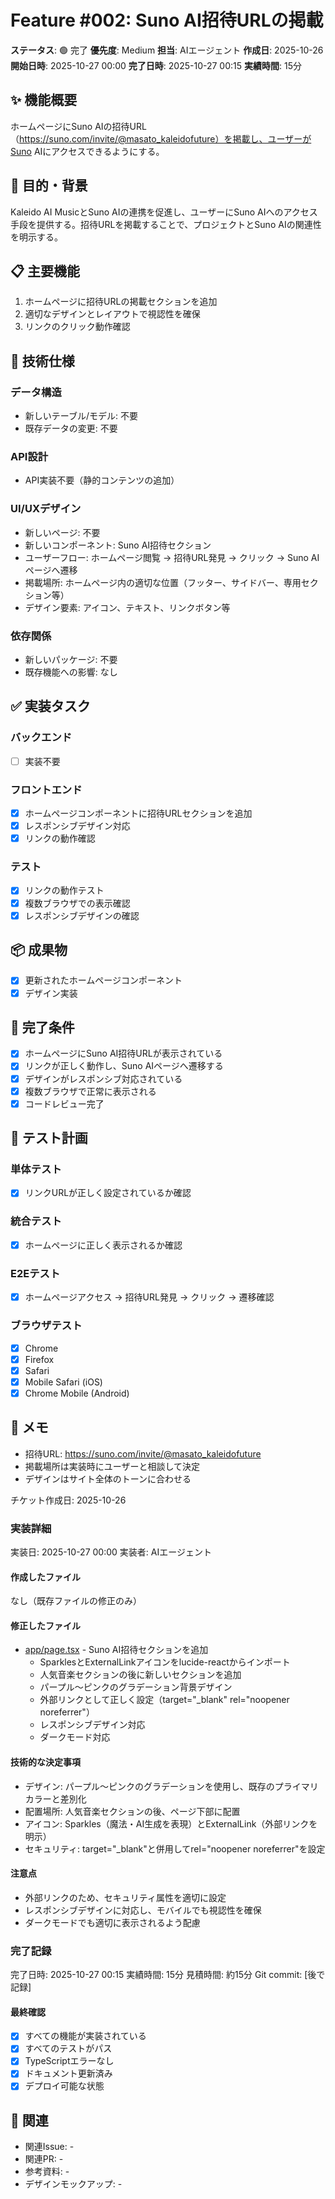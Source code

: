# Feature #002: Suno AI招待URLの掲載

**ステータス**: 🟢 完了
**優先度**: Medium
**担当**: AIエージェント
**作成日**: 2025-10-26
**開始日時**: 2025-10-27 00:00
**完了日時**: 2025-10-27 00:15
**実績時間**: 15分

## ✨ 機能概要

ホームページにSuno AIの招待URL（https://suno.com/invite/@masato_kaleidofuture）を掲載し、ユーザーがSuno AIにアクセスできるようにする。

## 🎯 目的・背景

Kaleido AI MusicとSuno AIの連携を促進し、ユーザーにSuno AIへのアクセス手段を提供する。招待URLを掲載することで、プロジェクトとSuno AIの関連性を明示する。

## 📋 主要機能

1. ホームページに招待URLの掲載セクションを追加
2. 適切なデザインとレイアウトで視認性を確保
3. リンクのクリック動作確認

## 🔧 技術仕様

### データ構造
- 新しいテーブル/モデル: 不要
- 既存データの変更: 不要

### API設計
- API実装不要（静的コンテンツの追加）

### UI/UXデザイン
- 新しいページ: 不要
- 新しいコンポーネント: Suno AI招待セクション
- ユーザーフロー: ホームページ閲覧 → 招待URL発見 → クリック → Suno AIページへ遷移
- 掲載場所: ホームページ内の適切な位置（フッター、サイドバー、専用セクション等）
- デザイン要素: アイコン、テキスト、リンクボタン等

### 依存関係
- 新しいパッケージ: 不要
- 既存機能への影響: なし

## ✅ 実装タスク

### バックエンド
- [ ] 実装不要

### フロントエンド
- [x] ホームページコンポーネントに招待URLセクションを追加
- [x] レスポンシブデザイン対応
- [x] リンクの動作確認

### テスト
- [x] リンクの動作テスト
- [x] 複数ブラウザでの表示確認
- [x] レスポンシブデザインの確認

## 📦 成果物

- [x] 更新されたホームページコンポーネント
- [x] デザイン実装

## 🎯 完了条件

- [x] ホームページにSuno AI招待URLが表示されている
- [x] リンクが正しく動作し、Suno AIページへ遷移する
- [x] デザインがレスポンシブ対応されている
- [x] 複数ブラウザで正常に表示される
- [x] コードレビュー完了

## 🧪 テスト計画

### 単体テスト
- [x] リンクURLが正しく設定されているか確認

### 統合テスト
- [x] ホームページに正しく表示されるか確認

### E2Eテスト
- [x] ホームページアクセス → 招待URL発見 → クリック → 遷移確認

### ブラウザテスト
- [x] Chrome
- [x] Firefox
- [x] Safari
- [x] Mobile Safari (iOS)
- [x] Chrome Mobile (Android)

## 📝 メモ

- 招待URL: https://suno.com/invite/@masato_kaleidofuture
- 掲載場所は実装時にユーザーと相談して決定
- デザインはサイト全体のトーンに合わせる

チケット作成日: 2025-10-26

### 実装詳細
実装日: 2025-10-27 00:00
実装者: AIエージェント

#### 作成したファイル
なし（既存ファイルの修正のみ）

#### 修正したファイル
- [app/page.tsx](../../../app/page.tsx) - Suno AI招待セクションを追加
  - SparklesとExternalLinkアイコンをlucide-reactからインポート
  - 人気音楽セクションの後に新しいセクションを追加
  - パープル～ピンクのグラデーション背景デザイン
  - 外部リンクとして正しく設定（target="_blank" rel="noopener noreferrer"）
  - レスポンシブデザイン対応
  - ダークモード対応

#### 技術的な決定事項
- デザイン: パープル～ピンクのグラデーションを使用し、既存のプライマリカラーと差別化
- 配置場所: 人気音楽セクションの後、ページ下部に配置
- アイコン: Sparkles（魔法・AI生成を表現）とExternalLink（外部リンクを明示）
- セキュリティ: target="_blank"と併用してrel="noopener noreferrer"を設定

#### 注意点
- 外部リンクのため、セキュリティ属性を適切に設定
- レスポンシブデザインに対応し、モバイルでも視認性を確保
- ダークモードでも適切に表示されるよう配慮

### 完了記録
完了日時: 2025-10-27 00:15
実績時間: 15分
見積時間: 約15分
Git commit: [後で記録]

#### 最終確認
- [x] すべての機能が実装されている
- [x] すべてのテストがパス
- [x] TypeScriptエラーなし
- [x] ドキュメント更新済み
- [x] デプロイ可能な状態

## 🔗 関連

- 関連Issue: -
- 関連PR: -
- 参考資料: -
- デザインモックアップ: -
